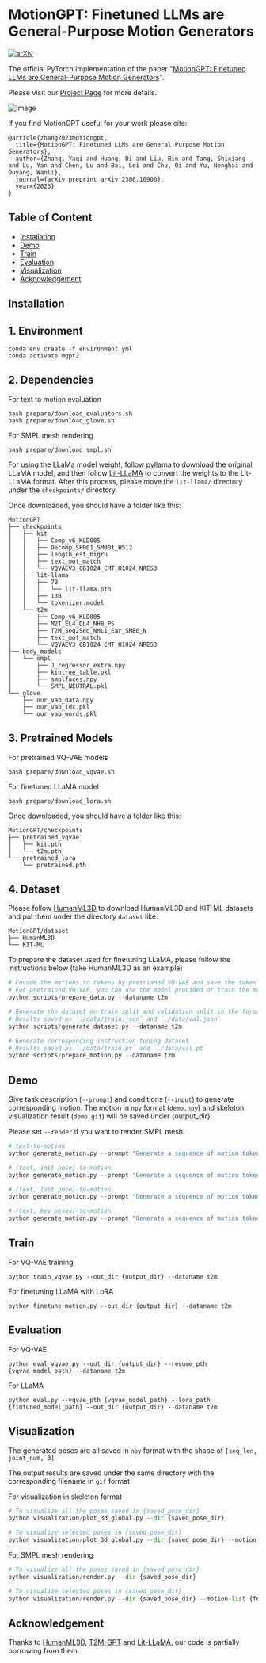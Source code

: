 # MotionGPT: Finetuned LLMs are General-Purpose Motion Generators

[![arXiv](https://img.shields.io/badge/arXiv-<2306.10900>-<COLOR>.svg)](https://arxiv.org/abs/2306.10900)

The official PyTorch implementation of the paper "[MotionGPT: Finetuned LLMs are General-Purpose Motion Generators](https://arxiv.org/abs/2306.10900)".

Please visit our [Project Page](https://qiqiapink.github.io/MotionGPT) for more details.

![image](./static/images/motiongpt.png)

If you find MotionGPT useful for your work please cite:
```
@article{zhang2023motiongpt,
  title={MotionGPT: Finetuned LLMs are General-Purpose Motion Generators},
  author={Zhang, Yaqi and Huang, Di and Liu, Bin and Tang, Shixiang and Lu, Yan and Chen, Lu and Bai, Lei and Chu, Qi and Yu, Nenghai and Ouyang, Wanli},
  journal={arXiv preprint arXiv:2306.10900},
  year={2023}
}
```

## Table of Content
* [Installation](#installation)
* [Demo](#demo)
* [Train](#train)
* [Evaluation](#evaluation)
* [Visualization](#visualization)
* [Acknowledgement](#acknowledgement)

## Installation

## 1. Environment
```
conda env create -f environment.yml
conda activate mgpt2
```

## 2. Dependencies
For text to motion evaluation
```
bash prepare/download_evaluators.sh
bash prepare/download_glove.sh
```

For SMPL mesh rendering
```
bash prepare/download_smpl.sh
```

For using the LLaMa model weight, follow [pyllama](https://github.com/juncongmoo/pyllama) to download the original LLaMA model, and then follow [Lit-LLaMA](https://github.com/Lightning-AI/lit-llama) to convert the weights to the Lit-LLaMA format. After this process, please move the `lit-llama/` directory under the `checkpoints/` directory.

Once downloaded, you should have a folder like this:
```
MotionGPT
├── checkpoints
│   ├── kit
│   │   ├── Comp_v6_KLD005
│   │   ├── Decomp_SP001_SM001_H512
│   │   ├── length_est_bigru
│   │   ├── text_mot_match
│   │   └── VQVAEV3_CB1024_CMT_H1024_NRES3
│   ├── lit-llama
│   │   ├── 7B
│   │   │   └── lit-llama.pth
│   │   ├── 13B
│   │   └── tokenizer.model
│   └── t2m
│       ├── Comp_v6_KLD005
│       ├── M2T_EL4_DL4_NH8_PS
│       ├── T2M_Seq2Seq_NML1_Ear_SME0_N
│       ├── text_mot_match
│       └── VQVAEV3_CB1024_CMT_H1024_NRES3
├── body_models
│   └── smpl
│       ├── J_regressor_extra.npy
│       ├── kintree_table.pkl
│       ├── smplfaces.npy
│       └── SMPL_NEUTRAL.pkl
└── glove
    ├── our_vab_data.npy
    ├── our_vab_idx.pkl
    └── our_vab_words.pkl
```

## 3. Pretrained Models
For pretrained VQ-VAE models
```
bash prepare/download_vqvae.sh
```

For finetuned LLaMA model
```
bash prepare/download_lora.sh
```

Once downloaded, you should have a folder like this:
```
MotionGPT/checkpoints
├── pretrained_vqvae
│   ├── kit.pth
│   └── t2m.pth
└── pretrained_lora
    └── pretrained.pth
```

## 4. Dataset
Please follow [HumanML3D](https://github.com/EricGuo5513/HumanML3D) to download HumanML3D and KIT-ML datasets and put them under the directory `dataset` like:
```
MotionGPT/dataset
├── HumanML3D
└── KIT-ML
```

To prepare the dataset used for finetuning LLaMA, please follow the instructions below (take HumanML3D as an example)
```python
# Encode the motions to tokens by pretrianed VQ-VAE and save the token sequence results under `./dataset/HumanML3D/VQVAE/`
# For pretrained VQ-VAE, you can use the model provided or train the model by yourself following the training instruction.
python scripts/prepare_data.py --dataname t2m

# Generate the dataset on train split and validation split in the format of {instruction, input, output}
# Results saved as `./data/train.json` and `./data/val.json`
python scripts/generate_dataset.py --dataname t2m

# Generate corresponding instruction tuning dataset
# Results saved as `./data/train.pt` and `./data/val.pt`
python scripts/prepare_motion.py --dataname t2m
```

## Demo
Give task description (`--prompt`) and conditions (`--input`) to generate corresponding motion. The motion in `npy` format (`demo.npy`) and skeleton visualization result (`demo.gif`) will be saved under {output_dir}.

Please set `--render` if you want to render SMPL mesh.

```python
# text-to-motion
python generate_motion.py --prompt "Generate a sequence of motion tokens matching the following human motion description." --input "a person walks forward." --lora_path ./checkpoints/pretrained_lora/pretrained.pth --out_dir {output_dir} --render

# (text, init pose)-to-motion
python generate_motion.py --prompt "Generate a sequence of motion tokens matching the following human motion description given the initial token." --input "a person walks forward.<Motion Token>315</Motion Token>" --lora_path ./checkpoints/pretrained_lora/pretrained.pth --out_dir {output_dir} --render

# (text, last pose)-to-motion
python generate_motion.py --prompt "Generate a sequence of motion tokens matching the following human motion description given the last token." --input "a person walks forward.<Motion Token>406</Motion Token>" --lora_path ./checkpoints/pretrained_lora/pretrained.pth --out_dir {output_dir} --render

# (text, key poses)-to-motion
python generate_motion.py --prompt "Generate a sequence of motion tokens matching the following human motion description given several key tokens." --input "a person walks forward.<Motion Token>315,91,406</Motion Token>" --lora_path ./checkpoints/pretrained_lora/pretrained.pth --out_dir {output_dir} --render
```

## Train
For VQ-VAE training
```
python train_vqvae.py --out_dir {output_dir} --dataname t2m
```

For finetuning LLaMA with LoRA
```
python finetune_motion.py --out_dir {output_dir} --dataname t2m
```

## Evaluation
For VQ-VAE
```
python eval_vqvae.py --out_dir {output_dir} --resume_pth {vqvae_model_path} --dataname t2m
```

For LLaMA
```
python eval.py --vqvae_pth {vqvae_model_path} --lora_path {fintuned_model_path} --out_dir {output_dir} --dataname t2m
```

## Visualization
The generated poses are all saved in `npy` format with the shape of `[seq_len, joint_num, 3]`

The output results are saved under the same directory with the corresponding filename in `gif` format

For visualization in skeleton format
```python
# To visualize all the poses saved in {saved_pose_dir}
python visualization/plot_3d_global.py --dir {saved_pose_dir}

# To visualize selected poses in {saved_pose_dir}
python visualization/plot_3d_global.py --dir {saved_pose_dir} --motion-list {fname1} {fname2} ...
```

For SMPL mesh rendering
```python
# To visualize all the poses saved in {saved_pose_dir}
python visualization/render.py --dir {saved_pose_dir}

# To visualize selected poses in {saved_pose_dir}
python visualization/render.py --dir {saved_pose_dir} --motion-list {fname1} {fname2} ...
```

## Acknowledgement
Thanks to [HumanML3D](https://github.com/EricGuo5513/HumanML3D), [T2M-GPT](https://github.com/Mael-zys/T2M-GPT) and [Lit-LLaMA](https://github.com/Lightning-AI/lit-llama), our code is partially borrowing from them.
